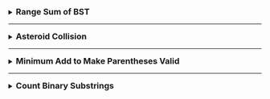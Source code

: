 <details>
<summary><strong style="font-size:1.17em">Range Sum of BST</strong></summary>

https://leetcode.com/problems/range-sum-of-bst/description/

```java
class Solution {
    public int rangeSumBST(TreeNode root, int low, int high) {
        if(root == null) return 0;
        if(root.val < low) return rangeSumBST(root.right,low,high);
        if(root.val > high) return rangeSumBST(root.left,low,high);

        return root.val + rangeSumBST(root.left,low,high) + rangeSumBST(root.right,low,high);
    }
}
```

```java
class Solution {
    public int rangeSumBST(TreeNode root, int low, int high) {
        if(root == null) return 0;
        int sum = 0;
        if(root.val >= low && root.val <=high) sum+= root.val;

        return sum + rangeSumBST(root.left, low, high) + rangeSumBST(root.right,low,high);
    }
}
```




</details>


---

<details>
<summary><strong style="font-size:1.17em">Asteroid Collision</strong></summary>

https://leetcode.com/problems/asteroid-collision/description/

```java
class Solution {
    public int[] asteroidCollision(int[] asteroids) {
        Deque<Integer> st = new LinkedList<>();

        for(int num : asteroids){
            if(st.size() > 0){
                int n = st.peek();
                if((n>0 && num >0) || (n < 0 && num <0) || (num >0 && n <0)){
                    st.push(num);
                }else{
                    collite(st,num,n);
                }

            }else{
                st.push(num);
            }
        }

        int size = st.size();
        //System.out.println("size: " + size);
        int[] result = new int[size];
        for(int i = size-1; i >=0; i--){
            result[i] = st.pop();
        }

        return result;
    }


    private void collite(Deque<Integer> st, int num, int nInSt){

        if((nInSt>0 && num >0) || (nInSt < 0 && num <0)){
            st.push(num);
            return;
        }
        if(nInSt < 0 && num >0){
            st.push(num);
            return;
        }
        if(Math.abs(num) > Math.abs(nInSt)){
            st.pop();
            if(st.size() <= 0){
                st.push(num);
                return;
            }
            collite(st, num, st.peek());
        }else if(Math.abs(num) == Math.abs(nInSt)){
            st.pop();
        }

    }
}

// 두 소행성이 만나면 
// -> <- 크기 같을 때는 둘 다 폭발 다르면 작은쪽이 폭발 
// 방향이 같으면 절대 안만남 -> -> 
// 연속적으로 일어남 
// 스택 ? 
```


</details>

---

<details>
<summary><strong style="font-size:1.17em">Minimum Add to Make Parentheses Valid</strong></summary>

https://leetcode.com/problems/minimum-add-to-make-parentheses-valid/description/

O(n)으로 스택을 사용해서 풂
```java
class Solution {
    public int minAddToMakeValid(String s) {
        Deque<Character> st = new LinkedList<>();
        for(char c: s.toCharArray()){
            if(!st.isEmpty()){
                if(st.peek() == '(' && c ==')'){
                    st.pop();
                }else{
                    st.push(c);
                }
            }else{
                st.push(c);
            }
        }

        return st.size();
    }
}
```



</details>

---

<details>
<summary><strong style="font-size:1.17em">Count Binary Substrings</strong></summary>

https://leetcode.com/problems/count-binary-substrings/description/

```java
class Solution {
    public int countBinarySubstrings(String s) {
        int cur = 1;
        int prev = 0;
        int result = 0;

        for(int i = 1; i < s.length(); i++){
            if(s.charAt(i)== s.charAt(i-1)){
                // 이전 문자열과 같을 경우 현재 그룹개수를 늘림
                cur++;
            }else{
                // 문자가 바뀌면 이제 새로운 그룹으로 진입이니 그전에 이전그룹과 비교
                result += Math.min(prev,cur);
                // 현재그룹은 이제 이전그룹이 됨
                prev = cur;
                // 이제 바뀐 문자열개수 = 1로 다시초기화하고 시작
                cur = 1;
            }

        }

        // 문자열이 끝나면 이제 이전그룹과 지금까지 업데이트한 그룹 비교
        return result + Math.min(prev, cur);
    }

}  

// 연속된 이전 그룹과 연속된 현재 그룹의 개수 중 최소값이 지금까지 만들수있는 최대 만족시킬수있는 개수 
// 만족이란, 0011처럼 그룹이되있꼬, 0,1개수가 같은 것

```

</details>